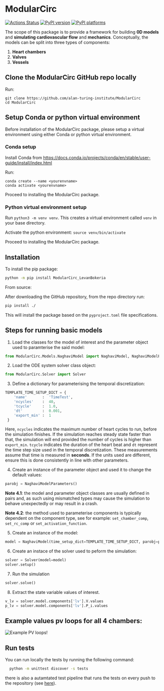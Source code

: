 # ModularCirc

[![Actions Status][actions-badge]][actions-link]
[![PyPI version][pypi-version]][pypi-link]
[![PyPI platforms][pypi-platforms]][pypi-link]

The scope of this package is to provide a framework for building **0D models** and **simulating cardiovascular flow** and **mechanics**. Conceptually, the models can be split into three types of components:
1. **Heart chambers**
2. **Valves**
3. **Vessels**

## Clone the ModularCirc GitHub repo locally

Run:

```
git clone https://github.com/alan-turing-institute/ModularCirc
cd ModularCirc
```

## Setup Conda or python virtual environment

Before installation of the ModularCirc package, please setup a virtual environment using either Conda or python virtual environment.

### Conda setup

Install Conda from https://docs.conda.io/projects/conda/en/stable/user-guide/install/index.html

Run:

```
conda create --name <yourenvname>
conda activate <yourenvname>
```

Proceed to installing the ModularCirc package.

### Python virtual environment setup

Run `python3 -m venv venv`. This creates a virtual environment called `venv` in your base directory.

Activate the python environment: `source venv/bin/activate`

Proceed to installing the ModularCirc package.

## Installation

To install the pip package:

```bash
python -m pip install ModularCirc_LevanBokeria
```

From source:

After downloading the GitHub repository, from the repo directory run:

```bash
pip install ./
```

This will install the package based on the `pyproject.toml` file specifications.


## Steps for running basic models
1. Load the classes for the model of interest and the parameter object used to paramterise the said model:
```python
from ModularCirc.Models.NaghaviModel import NaghaviModel, NaghaviModelParameters
```

2. Load the ODE system solver class object:
```python
from ModularCirc.Solver import Solver
```

3. Define a dictionary for parameterising the temporal discretization:
```python
TEMPLATE_TIME_SETUP_DICT = {
    'name'       :  'TimeTest',
    'ncycles'    :  40,
    'tcycle'     :  1.0,
    'dt'         :  0.001,
    'export_min' :  1
 }
```
Here, `ncycles` indicates the maximum number of heart cycles to run, before the simulation finishes.
If the simulation reaches steady state faster than that, the simulation will end provided the number of cycles is higher than `export_min`.
`tcycle` indicates the duration of the heart beat and `dt` represent the time step size used in the temporal discretization.
These measurements assume that time is measured in **seconds**.
If the units used are different, ensure this is done consistently in line with other parameters.

4. Create an instance of the parameter object and used it to change the default values:
```python
parobj = NaghaviModelParameters()
```
**Note 4.1**: the model and parameter object classes are usually defined in pairs and, as such using mismatched types may cause the simulation to behave unexpectedly or may result in a crash.

**Note 4.2**: the method used to parameterise components is typically dependent on the component type, see for example: `set_chamber_comp`, `set_rc_comp` or `set_activation_function`.

5. Create an instance of the model:
```python
model = NaghaviModel(time_setup_dict=TEMPLATE_TIME_SETUP_DICT, parobj=parobj)
```

6. Create an instace of the solver used to peform the simulation:
```python
solver = Solver(model=model)
solver.setup()
```

7. Run the simulation
```python
solver.solve()
```

8. Extract the state variable values of interest.
```python
v_lv = solver.model.components['lv'].V.values
p_lv = solver.model.components['lv'].P_i.values
```

## Example values pv loops for all 4 chambers:
![Example PV loops!](Figures/PV_loops.png)

## Run tests

You can run locally the tests by running the following command:
```bash
  python -m unittest discover -s tests
```
there is also a autamtated test pipeline that runs the tests on every push to the repository (see [here](.github/workflows/ci.yml)).

<!-- prettier-ignore-start -->
[actions-badge]:            https://github.com/alan-turing-institute/ModularCirc/workflows/CI/badge.svg
[actions-link]:             https://github.com/alan-turing-institute/ModularCirc/actions
[pypi-link]:                https://pypi.org/project/ModularCirc
[pypi-platforms]:           https://img.shields.io/pypi/pyversions/ModularCirc
[pypi-version]:             https://img.shields.io/pypi/v/ModularCirc
<!-- prettier-ignore-end -->
